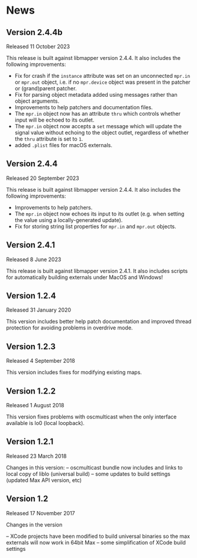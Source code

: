 # News

## Version 2.4.4b

Released 11 October 2023

This release is built against libmapper version 2.4.4. It also includes the following improvements:

- Fix for crash if the `instance` attribute was set on an unconnected `mpr.in` or `mpr.out` object, i.e. if no `mpr.device` object was present in the patcher or (grand)parent patcher.
- Fix for parsing object metadata added using messages rather than object arguments.
- Improvements to help patchers and documentation files.
- The `mpr.in` object now has an attribute `thru` which controls whether input will be echoed to its outlet.
- The `mpr.in` object now accepts a `set` message which will update the signal value without echoing to the object outlet, regardless of whether the `thru` attribute is set to `1`.
- added `.plist` files for macOS externals.

## Version 2.4.4

Released 20 September 2023

This release is built against libmapper version 2.4.4. It also includes the following improvements:

- Improvements to help patchers.
- The `mpr.in` object now echoes its input to its outlet (e.g. when setting the value using a locally-generated update).
- Fix for storing string list properties for `mpr.in` and `mpr.out` objects.

## Version 2.4.1

Released 8 June 2023

This release is built against libmapper version 2.4.1. It also includes scripts for automatically building externals under MacOS and Windows!

## Version 1.2.4

Released 31 January 2020

This version includes better help patch documentation and improved thread protection for avoiding problems in overdrive mode.

## Version 1.2.3

Released 4 September 2018

This version includes fixes for modifying existing maps.

## Version 1.2.2

Released 1 August 2018

This version fixes problems with oscmulticast when the only interface available is lo0 (local loopback).

## Version 1.2.1

Released 23 March 2018

Changes in this version:
– oscmulticast bundle now includes and links to local copy of liblo (universal build)
– some updates to build settings (updated Max API version, etc)

## Version 1.2

Released 17 November 2017

Changes in the version

– XCode projects have been modified to build universal binaries so the max externals will now work in 64bit Max
– some simplification of XCode build settings
